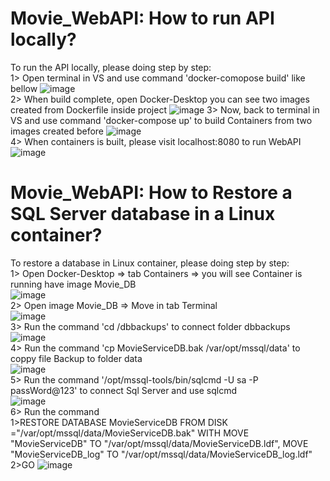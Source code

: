 # Movie_WebAPI: How to run API locally?
To run the API locally, please doing step by step:                                                                                 
1> Open terminal in VS and use command 'docker-comopose build' like bellow 
![image](https://user-images.githubusercontent.com/126745003/225191708-d44dd24d-c5c6-439e-aa8e-c71e86ae4127.png)                
2> When build complete, open Docker-Desktop you can see two images created from Dockerfile inside project
![image](https://user-images.githubusercontent.com/126745003/225192445-72ca49ae-aae7-4690-b482-184e89ff474b.png)
3> Now, back to terminal in VS and use command 'docker-compose up' to build Containers from two images created before
![image](https://user-images.githubusercontent.com/126745003/225192843-9a327147-bb2f-4793-a899-de00c501fab9.png)                
4> When containers is built, please visit localhost:8080 to run WebAPI
![image](https://user-images.githubusercontent.com/126745003/225193110-97068d13-2e30-4e58-af04-0074a30553c4.png)
# Movie_WebAPI: How to Restore a SQL Server database in a Linux container?
To restore a database in Linux container, please doing step by step:                          
1> Open Docker-Desktop => tab Containers => you will see Container is running have image Movie_DB              
![image](https://user-images.githubusercontent.com/126745003/225193722-53bf7244-7248-40c3-909d-4f7e245cec7d.png)           
2> Open image Movie_DB => Move in tab Terminal                                 
![image](https://user-images.githubusercontent.com/126745003/225193903-2afa262b-1916-4967-8e1a-7a978a814a72.png)          
3> Run the command 'cd /dbbackups' to connect folder dbbackups                
![image](https://user-images.githubusercontent.com/126745003/225194076-c4819d93-57b1-4457-a856-8b91023605de.png)                   
4> Run the command 'cp MovieServiceDB.bak /var/opt/mssql/data' to coppy file Backup to folder data                 
![image](https://user-images.githubusercontent.com/126745003/225194245-1d6ce8c5-87e5-402e-b1cb-f853cd7c49e2.png)               
5> Run the command '/opt/mssql-tools/bin/sqlcmd -U sa -P passWord@123' to connect Sql Server and use sqlcmd               
![image](https://user-images.githubusercontent.com/126745003/225194733-2b7ce3e8-4f6f-4bae-83ac-34b3f19bf941.png)                      
6> Run the command                                                                                                    
1>RESTORE DATABASE MovieServiceDB FROM DISK ="/var/opt/mssql/data/MovieServiceDB.bak" WITH MOVE "MovieServiceDB" TO "/var/opt/mssql/data/MovieServiceDB.ldf", MOVE "MovieServiceDB_log" TO "/var/opt/mssql/data/MovieServiceDB_log.ldf"                                                              
2>GO
![image](https://user-images.githubusercontent.com/126745003/225195072-48cbb00f-03ce-43af-a63a-0b8e95e48885.png)
 
